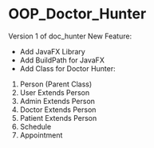 # OOP_Doctor_Hunter

Version 1 of doc_hunter
New Feature:
- Add JavaFX Library
- Add BuildPath for JavaFX
- Add Class for Doctor Hunter:
1. Person (Parent Class)
2. User Extends Person
3. Admin Extends Person
4. Doctor Extends Person
5. Patient Extends Person
6. Schedule
7. Appointment
